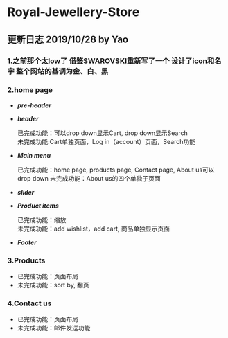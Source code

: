 # Royal-Jewellery-Store
## 更新日志 2019/10/28 by Yao
### 1.之前那个太low了 借鉴SWAROVSKI重新写了一个 设计了icon和名字 整个网站的基调为金、白、黑
### 2.home page
   - ***pre-header***
   - ***header***
      
      已完成功能：可以drop down显示Cart, drop down显示Search       
      未完成功能:Cart单独页面，Log in（account）页面，Search功能
   - ***Main menu***
      
      已完成功能：home page, products page, Contact page, About us可以drop down
      未完成功能：About us的四个单独子页面
   - ***slider***
   - ***Product items***
      
      已完成功能：缩放        
      未完成功能：add wishlist，add cart, 商品单独显示页面
   - ***Footer***
   
### 3.Products
   
   - 已完成功能：页面布局
   - 未完成功能：sort by, 翻页

### 4.Contact us
   
   - 已完成功能：页面布局
   - 未完成功能：邮件发送功能
   
